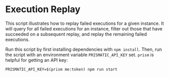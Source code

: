 # Execution Replay

This script illustrates how to replay failed executions for a given instance.
It will query for all failed executions for an instance, filter out those that have succeeded on a subsequent replay, and replay the remaining failed executions.

Run this script by first installing dependencies with `npm install`. Then, run the script with an environment variable `PRISMATIC_API_KEY` set. `prism` is helpful for getting an API key:

```
PRISMATIC_API_KEY=$(prism me:token) npm run start
```
